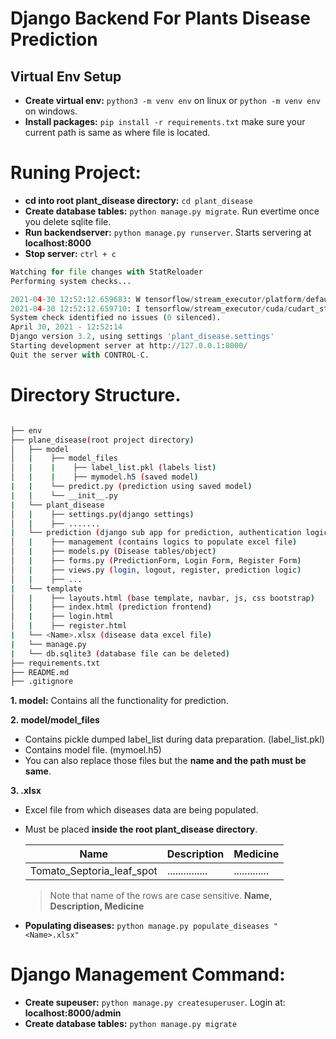 # Django Backend For Plants Disease Prediction

## Virtual Env Setup

-   **Create virtual env:** `python3 -m venv env` on linux or `python -m venv env` on windows.
-   **Install packages:** `pip install -r requirements.txt` make sure your current path is same as where file is located.

# Runing Project:

-   **cd into root plant_disease directory:** `cd plant_disease`
-   **Create database tables:** `python manage.py migrate`. Run evertime once you delete sqlite file.
-   **Run backendserver:** `python manage.py runserver`. Starts servering at **localhost:8000**
-   **Stop server:** `ctrl + c`

```python
Watching for file changes with StatReloader
Performing system checks...

2021-04-30 12:52:12.659683: W tensorflow/stream_executor/platform/default/dso_loader.cc:60] Could not load dynamic library 'libcudart.so.11.0'; dlerror: libcudart.so.11.0: cannot open shared object file: No such file or directory
2021-04-30 12:52:12.659710: I tensorflow/stream_executor/cuda/cudart_stub.cc:29] Ignore above cudart dlerror if you do not have a GPU set up on your machine.
System check identified no issues (0 silenced).
April 30, 2021 - 12:52:14
Django version 3.2, using settings 'plant_disease.settings'
Starting development server at http://127.0.0.1:8000/
Quit the server with CONTROL-C.
```

# Directory Structure.

```bash

├── env
├── plane_disease(root project directory)
│   ├── model
│   |    ├── model_files
│   |    |    ├── label_list.pkl (labels list)
│   |    |    ├── mymodel.h5 (saved model)
|   |    └── predict.py (prediction using saved model)
|   |    └── __init__.py
|   └── plant_disease
│   |    ├── settings.py(django settings)
│   |    ├── .......
|   └── prediction (django sub app for prediction, authentication logic)
│   |    ├── management (contains logics to populate excel file)
│   |    ├── models.py (Disease tables/object)
│   |    ├── forms.py (PredictionForm, Login Form, Register Form)
│   |    ├── views.py (login, logout, register, prediction logic)
│   |    ├── ...
|   └── template
│   |    ├── layouts.html (base template, navbar, js, css bootstrap)
│   |    ├── index.html (prediction frontend)
│   |    ├── login.html
│   |    ├── register.html
|   └── <Name>.xlsx (disease data excel file)
|   └── manage.py
|   └── db.sqlite3 (database file can be deleted)
├── requirements.txt
├── README.md
├── .gitignore
```

**1. model:**
Contains all the functionality for prediction.

**2. model/model_files**

-   Contains pickle dumped label_list during data preparation. (label_list.pkl)
-   Contains model file. (mymoel.h5)
-   You can also replace those files but the **name and the path must be same**.

**3. <Name>.xlsx**

-   Excel file from which diseases data are being populated.
-   Must be placed **inside the root plant_disease directory**.

    | Name                      | Description     | Medicine      |
    | ------------------------- | --------------- | ------------- |
    | Tomato_Septoria_leaf_spot | ............... | ............. |

    > Note that name of the rows are case sensitive. **Name, Description, Medicine**

-   **Populating diseases:** `python manage.py populate_diseases "<Name>.xlsx"`

# Django Management Command:

-   **Create supeuser:** `python manage.py createsuperuser`. Login at: **localhost:8000/admin**
-   **Create database tables:** `python manage.py migrate`
